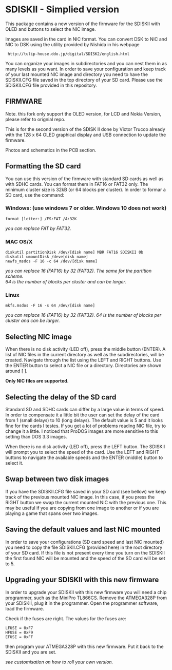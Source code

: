 # SDISKII - Simplied version

This package contains a new version of the firmware for the SDISKII with OLED and
buttons to select the NIC image.

Images are saved in the card in NIC format. You can convert DSK to NIC and NIC to DSK
using the utility provided by Nishida in his webpage

     http://tulip-house.ddo.jp/digital/SDISK2/english.html

You can organize your images in subdirectories and you can nest them in as many levels
as you want. In order to save your configuration and keep track of your last mounted
NIC image and directory you need to have the SDISKII.CFG file saved in the top directory
of your SD card. Please use the SDISKII.CFG file provided in this repository.

## FIRMWARE

Note. this fork only support the OLED version, for LCD and Nokia Version, please refer to orignial repo.

  This is for the second version of the SDISK II done by Victor Trucco already with the
  128 x 64 OLED graphical display and USB connection to update the firmware.

  Photos and schematics in the PCB section.

## Formatting the SD card

You can use this version of the firmware with standard SD cards as well as with SDHC
cards. You can format them in FAT16 or FAT32 only. The minimum cluster size is 32kB
(or 64 blocks per cluster). In order to formar a SD card, use the command:

### Windows: (use windows 7 or older. Windows 10 does not work)

    format [letter:] /FS:FAT /A:32K

*you can replace FAT by FAT32.*

### MAC OS/X

    diskutil partitionDisk /dev/[disk name] MBR FAT16 SDISKII 0b
    diskutil umountDisk /deve[disk name]
    newfs_msdos -F 16 -c 64 /dev/[disk name]

*you can replace 16 (FAT16) by 32 (FAT32). The same for the partition scheme.*   
*64 is the number of blocks per cluster and can be larger.*

### Linux

    mkfs.msdos -F 16 -s 64 /dev/[disk name]

*you can replace 16 (FAT16) by 32 (FAT32). 64 is the number of blocks per cluster and can be larger.*

## Selecting NIC image

When there is no disk activity (LED off), press the middle button (ENTER). A list
of NIC files in the current directory as well as the subdirectories, will be created.
Navigate through the list using the LEFT and RIGHT buttons. Use the ENTER button to
select a NIC file or a directory. Directories are shown around [ ].

**Only NIC files are supported.**

## Selecting the delay of the SD card

Standard SD and SDHC cards can differ by a large value in terms of speed. In order
to compensate it a little bit the user can set the delay of the card from 1 (small delays)
to 10 (long delays). The default value is 5 and it looks fine for the cards I testes.
If you get a lot of problems reading NIC file, try to change it a little. I noticed
that ProDOS images are more sensitive to this setting than DOS 3.3 images.

When there is no disk activity (LED off), press the LEFT button. The SDISKII will
prompt you to select the speed of the card. Use the LEFT and RIGHT buttons to
navigate the available speeds and the ENTER (middle) button to select it.

## Swap between two disk images

If you have the SDISKII.CFG file saved in your SD card (see bellow) we keep track of the
previous mounted NIC image. In this case, if you press the RIGHT button we swap the current
mounted NIC with the previous one. This may be useful if you are copying from one image to
another or if you are playing a game that spans over two images.

## Saving the default values and last NIC mounted

In order to save your configurations (SD card speed and last NIC mounted) you need
to copy the file SDISKII.CFG (provided here) in the root directory of your SD card.
If this file is not present every time you turn on the SDISKII the first found NIC
will be mounted and the speed of the SD card will be set to 5.

## Upgrading your SDISKII with this new firmware

In order to upgrade your SDISKII with this new firmware you will need a chip programmer, such
as the MiniPro TL866CS. Remove the ATMEGA328P from your SDISKII, plug it in the programmer.
Open the programmer software, load the firmware.

Check if the fuses are right. The values for the fuses are:

    LFUSE = 0xF7
    HFUSE = 0xF9
    EFUSE = 0xFF

then program your ATMEGA328P with this new firmware. Put it back to the SDISKII and you are set.

*see customisation on how to roll your own version.*
